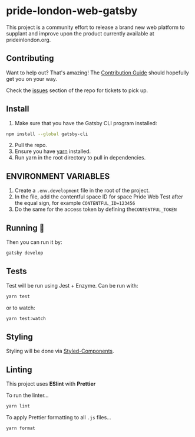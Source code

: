 # pride-london-web-gatsby

This project is a community effort to release a brand new web platform to supplant and improve upon the product currently available at prideinlondon.org.

## Contributing

Want to help out? That's amazing! The [Contribution Guide](https://github.com/MarcelCutts/pride-london-web/blob/master/CONTRIBUTING.md) should hopefully get you on your way.

Check the [issues](https://github.com/kiraarghy/pride-london-web-gatsby/issues) section of the repo for tickets to pick up.

## Install

1.  Make sure that you have the Gatsby CLI program installed:

```sh
npm install --global gatsby-cli
```

2.  Pull the repo.
3.  Ensure you have [yarn](https://yarnpkg.com/en/docs/install) installed.
4.  Run yarn in the root directory to pull in dependencies.

## ENVIRONMENT VARIABLES

1.  Create a `.env.development` file in the root of the project.
2.  In the file, add the contentful space ID for space Pride Web Test after the equal sign, for example `CONTENTFUL_ID=123456`
3.  Do the same for the access token by defining the`CONTENTFUL_TOKEN`

## Running 🏃

Then you can run it by:

```sh
gatsby develop
```

## Tests

Test will be run using Jest + Enzyme. Can be run with:

```sh
yarn test
```

or to watch:

```sh
yarn test:watch
```

## Styling

Styling will be done via [Styled-Components](https://www.styled-components.com/).

## Linting

This project uses **ESlint** with **Prettier**

To run the linter...

```sh
yarn lint
```

To apply Prettier formatting to all `.js` files...

```sh
yarn format
```
